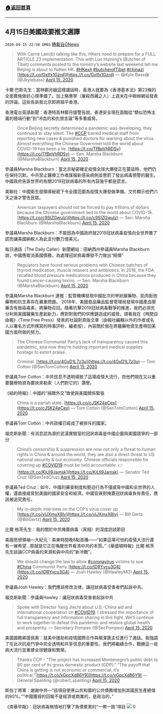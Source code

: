 ###  [:house:返回首頁](https://github.com/ourhimalayas/txt)
---

## 4月15日美國政要推文選譯
`2020-04-15 22:58 GM65` [轉載自GNews](https://gnews.org/zh-hant/174152/)

> With Carrie Lam(b) talking like this, HKers need to prepare for a FULL ARTICLE 23 implementation. This with Luo Huining’s (Butcher of Tibet) comments posted to the ministry’s website last weekend tell me Beijing is about to flatten HK. [#HKexit](https://twitter.com/hashtag/HKexit?src=hash&amp;ref_src=twsrc%5Etfw) [#butcherofTibet](https://twitter.com/hashtag/butcherofTibet?src=hash&amp;ref_src=twsrc%5Etfw) [#chinazi](https://twitter.com/hashtag/chinazi?src=hash&amp;ref_src=twsrc%5Etfw) [https://t.co/GxIfx1Gzrd](https://t.co/GxIfx1Gzrd)
> — 😷Kyle Bass😷 (@Jkylebass) [April 15, 2020](https://twitter.com/Jkylebass/status/1250322262894370822?ref_src=twsrc%5Etfw)

卡爾·巴斯先生：當林鄭月娥這樣講話時，香港人就要為《香港基本法》第23條的全面實施做好心理準備了。加上駱惠寧（屠殺西藏之人）上週末在中聯辦網站發表的評論，這些告訴我北京即將踏平香港。

香港電台英語新聞：香港特首林鄭月娥警告說，香港安全現在面臨從“類似恐怖主義的極端行動”到“冷血的和仇恨言論”等多重威脅。

> Once Beijing secretly determined a pandemic was developing, they continued to stay silent. The [#CCP](https://twitter.com/hashtag/CCP?src=hash&amp;ref_src=twsrc%5Etfw) barred medical staff from reporting new cases & punished doctors for warning about the virus. Almost everything the Chinese Governmet told the world about COVID-19 has been a lie. [https://t.co/TfBpVhRDSv](https://t.co/TfBpVhRDSv)
> — Sen. Marsha Blackburn (@MarshaBlackburn) [April 15, 2020](https://twitter.com/MarshaBlackburn/status/1250468891618422789?ref_src=twsrc%5Etfw)

參議員Marsha Blackburn：當北京秘密確定疫情全球大爆發正在蔓延時，他們仍在保持沉默。中共禁止醫療工作者匯報新感染病例並懲罰了發出病毒預警的醫生。中國政府告訴世界的有關2019冠狀病毒的所有內容幾乎都是謊言。

美聯社：中國衛生部領導秘密下令全國范圍為疫情大爆發做準備。文件顯示他們六天之後才警告民眾。

> American taxpayers should not be forced to pay trillions of dollars because the Chinese government lied to the world about COVID-19.[https://t.co/c9SIZGwulz](https://t.co/c9SIZGwulz)
> — Sen. Marsha Blackburn (@MarshaBlackburn) [April 15, 2020](https://twitter.com/MarshaBlackburn/status/1250499581374324745?ref_src=twsrc%5Etfw)

參議員Marsha Blackburn：不能因為中國政府就2019冠狀病毒疫情向全世界撒了謊而讓美國納稅人為此支付數万億美元。

每日通話（The Daily Caller）新聞網站：田納西州參議員Marsha Blackburn說，中國應取消美國債務，為處理冠狀病毒爆發不力做出“賠償”

> Regulators have found serious problems with Chinese batches of thyroid medication, muscle relaxers and antibiotics. In 2018, the FDA recalled blood pressure medications produced in China because they found cancer-causing toxins.
> — Sen. Marsha Blackburn (@MarshaBlackburn) [April 15, 2020](https://twitter.com/MarshaBlackburn/status/1250514726062305281?ref_src=twsrc%5Etfw)

參議員Marsha Blackburn 連推：監管機構發現中國批次的甲狀腺藥物、肌肉鬆弛藥物和抗生素存在嚴重問題。 2018年，美國食品藥品監督管理局發現中國產血壓藥含有致癌毒素，將藥物召回。隨著抗擊2019冠狀病毒戰爭的推進，我們必須充分利用美國醫藥生產創新力，應對對我們的供應鏈造成的威脅。請看我在《時間自由報》（Time Free Press）發表的社論對頁版文章（由報社編輯以外的作者或名人以署名方式所撰寫的時事評析，編者按），內容關於我在將醫藥物資生產帶回美國方面所做的努力。

> The Chinese Communist Party’s lack of transparency caused this pandemic, and now they’re holding important medical supplies hostage to extort praise. 
> 
> Criminal. [https://t.co/4GxD1L7z3u](https://t.co/4GxD1L7z3u)
> — Tom Cotton (@SenTomCotton) [April 15, 2020](https://twitter.com/SenTomCotton/status/1250411248199622657?ref_src=twsrc%5Etfw)

參議員Tom Cotton：中共信息不透明導致了這場疫情大流行，而他們現在又以重要醫療物資為要挾來勒索（人們對它的）讚譽。

《紐約時報》：中國的“捐贈外交”致使與美國關係緊張

> China is a pariah state. [https://t.co/cJSK24eCex](https://t.co/cJSK24eCex)
> — Tom Cotton (@SenTomCotton) [April 15, 2020](https://twitter.com/SenTomCotton/status/1250569296272637952?ref_src=twsrc%5Etfw)

參議員Tom Cotton：中共政權已經成了被排斥的國家。

福克斯新聞：有消息認為源於武漢實驗室的冠狀病毒是中國企圖與美國競爭的一部分

> China’s censorship & suppression are now not only a threat to human rights in China & around the world, they are also a direct threat to US national security & our economy. Chinese officials responsible for covering up [#COVID19](https://twitter.com/hashtag/COVID19?src=hash&amp;ref_src=twsrc%5Etfw) must be held accountable.
> 👉[https://t.co/KiUI9Jamsk](https://t.co/KiUI9Jamsk)
> — Senator Ted Cruz (@SenTedCruz) [April 15, 2020](https://twitter.com/SenTedCruz/status/1250441712297598976?ref_src=twsrc%5Etfw)

參議員Ted Cruz：如今，中國的審查制度和壓迫行為不僅威脅中國和全世界的人權，還直接威脅到美國的國家安全和經濟。中國官員對掩蓋冠狀病毒負有責任，應該被追究責任。

> My in-depth interview on the CCP’s virus cover up [https://t.co/vIJXmxX8Iv](https://t.co/vIJXmxX8Iv)
> — Bill Gertz (@BillGertz) [April 15, 2020](https://twitter.com/BillGertz/status/1250466510398722058?ref_src=twsrc%5Etfw)

比爾·格茨先生：我的關於中共掩蓋病毒（真相）的深度訪談節目

美國思想領袖—大紀元：美東時間晚8點首播——“如果這場可怕的疫情大流行還有一線希望…那就是它正在喚醒世界看清中共的本質。”《華盛頓時報》比爾·格茨先生談論CCP病毒的來源和與中共的“新冷戰”。

> We should change the law to allow [#coronavirus](https://twitter.com/hashtag/coronavirus?src=hash&amp;ref_src=twsrc%5Etfw) victims to sue [#China](https://twitter.com/hashtag/China?src=hash&amp;ref_src=twsrc%5Etfw) Communist Party [https://t.co/IDRYvcu3G4](https://t.co/IDRYvcu3G4)
> — Josh Hawley (@HawleyMO) [April 15, 2020](https://twitter.com/HawleyMO/status/1250459966617632768?ref_src=twsrc%5Etfw)

參議員Josh Hawley：我們應該修改法律，讓冠狀病毒受害者們起訴中共。

福克斯新聞：參議員Hawley：讓冠狀病毒受害者起訴中共

> Spoke with Director Yang Jiechi about U.S.-China aid and international cooperation on [#COVID19](https://twitter.com/hashtag/COVID19?src=hash&amp;ref_src=twsrc%5Etfw). I stressed the importance of full transparency and information sharing in this fight. We'll continue to work together to defeat this pandemic and restore global health and prosperity.
> — Secretary Pompeo (@SecPompeo) [April 15, 2020](https://twitter.com/SecPompeo/status/1250471566716084225?ref_src=twsrc%5Etfw)

美國國務卿蓬佩奧：就美中援助和疫情國際合作與楊潔篪主任進行了通話。我強調了在此次抗疫鬥爭中完全透明和共享信息的重要性。我們將繼續合作，戰勝這一疫病大流行並重建全球健康和繁榮。

> Thanks CCP – "The project has increased Montenegro’s public debt to 80 per cent of its gross domestic product (GDP)." “The payoff that China is getting is not economic or commercial, it’s political,”[https://t.co/xGpcXd86Y9](https://t.co/xGpcXd86Y9)
> — General Spalding (@robert\_spalding) [April 15, 2020](https://twitter.com/robert_spalding/status/1250394863729815552?ref_src=twsrc%5Etfw)

斯伯丁將軍：謝謝中共—“該項目使黑山共和國的公共債務增加到其國民生產總值的80%。”“中國獲得的回報不是經濟或商業的，是政治的，”

《南華早報》：冠狀病毒無情地打擊了負債累累的“一帶一路”項目
![](https://s3.amazonaws.com/gnews-media-offload/wp-content/uploads/2020/04/15225808/06_62.png)
0
